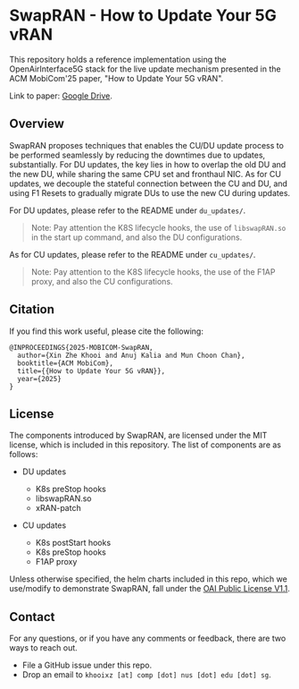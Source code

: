 # SwapRAN - How to Update Your 5G vRAN

This repository holds a reference implementation using the OpenAirInterface5G stack for the live update mechanism presented in the ACM MobiCom'25 paper, "How to Update Your 5G vRAN".

Link to paper: [Google Drive](https://drive.google.com/file/d/1FjyjtAKQYPYTRNaaDy3oc8-ZcpY3PuV0/view?usp=drive_link).

## Overview

SwapRAN proposes techniques that enables the CU/DU update process to be performed seamlessly by reducing the downtimes due to updates, substantially.
For DU updates, the key lies in how to overlap the old DU and the new DU, while sharing the same CPU set and fronthaul NIC.
As for CU updates, we decouple the stateful connection between the CU and DU, and using F1 Resets to gradually migrate DUs to use the new CU during updates.

For DU updates, please refer to the README under `du_updates/`.
> Note: Pay attention the K8S lifecycle hooks, the use of `libswapRAN.so` in the start up command, and also the DU configurations.

As for CU updates, please refer to the README under `cu_updates/`.
> Note: Pay attention to the K8S lifecycle hooks, the use of the F1AP proxy, and also the CU configurations.

## Citation

If you find this work useful, please cite the following:
```
@INPROCEEDINGS{2025-MOBICOM-SwapRAN,
  author={Xin Zhe Khooi and Anuj Kalia and Mun Choon Chan},
  booktitle={ACM MobiCom}, 
  title={{How to Update Your 5G vRAN}}, 
  year={2025}
}
```

## License

The components introduced by SwapRAN, are licensed under the MIT license, which is included in this repository.
The list of components are as follows:
- DU updates
    - K8s preStop hooks
    - libswapRAN.so
    - xRAN-patch 

- CU updates
    - K8s postStart hooks
    - K8s preStop hooks
    - F1AP proxy

Unless otherwise specified, the helm charts included in this repo, which we use/modify to demonstrate SwapRAN, fall under the [OAI Public License V1.1](https://openairinterface.org/legal/oai-public-license/).

## Contact

For any questions, or if you have any comments or feedback, there are two ways to reach out.

- File a GitHub issue under this repo.
- Drop an email to `khooixz [at] comp [dot] nus [dot] edu [dot] sg`.